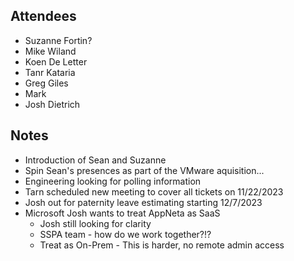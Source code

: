 ## Attendees
- Suzanne Fortin?
- Mike Wiland
- Koen De Letter
- Tanr Kataria
- Greg Giles
- Mark 
- Josh Dietrich

## Notes
- Introduction of Sean and Suzanne
- Spin Sean's presences as part of the VMware aquisition...
- Engineering looking for polling information
- Tarn scheduled new meeting to cover all tickets on 11/22/2023
- Josh out for paternity leave estimating starting 12/7/2023
- Microsoft Josh wants to treat AppNeta as SaaS
    - Josh still looking for clarity
    - SSPA team - how do we work together?!?
    - Treat as On-Prem - This is harder, no remote admin access
